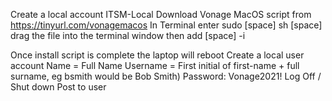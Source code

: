 
Create a local account ITSM-Local
Download Vonage MacOS script from https://tinyurl.com/vonagemacos
In Terminal enter sudo [space] sh [space] drag the file into the terminal window then add [space] -i

Once install script is complete the laptop will reboot
Create a local user account
Name = Full Name
Username = First initial of first-name + full surname, eg bsmith would be Bob Smith)
Password: Vonage2021!
Log Off / Shut down
Post to user 

